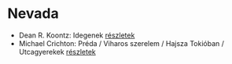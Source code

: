 # Nevada

- Dean R. Koontz: Idegenek [részletek](../_details/Dean%20R.%20Koontz.md#id_1086)
- Michael Crichton: Préda / Viharos szerelem / Hajsza Tokióban / Utcagyerekek [részletek](../_details/Michael%20Crichton.md#id_758)